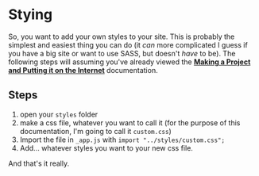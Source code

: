 # Stying
So, you want to add your own styles to your site. This is probably the simplest and easiest thing you can do (it *can* more complicated I guess if you have a big site or want to use SASS, but doesn't *have* to be). The following steps will assuming you've already viewed the **[Making a Project and Putting it on the Internet](https://github.com/singularitypress/jupio-playground/tree/main/documentation/putting-sites-online)** documentation.

## Steps
1. open your `styles` folder
2. make a css file, whatever you want to call it (for the purpose of this documentation, I'm going to call it `custom.css`)
3. Import the file in `_app.js` with `import "../styles/custom.css";`
4. Add... whatever styles you want to your new css file.

And that's it really.
